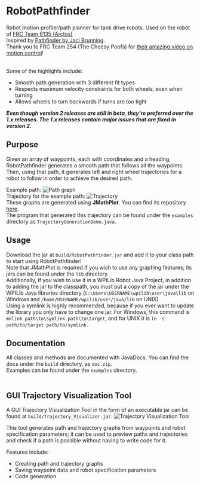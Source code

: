# RobotPathfinder
Robot motion profiler/path planner for tank drive robots. Used on the robot of <a href="https://github.com/Arctos6135">FRC Team 6135 (Arctos)</a><br>
Inspired by <a href="https://github.com/JacisNonsense/Pathfinder">Pathfinder by Jaci Brunning</a>.<br>
Thank you to FRC Team 254 (The Cheesy Poofs) for <a href="https://youtu.be/8319J1BEHwM">their amazing video on motion control</a>!<br><br>

Some of the highlights include:
* Smooth path generation with 3 different fit types
* Respects maximum velocity constraints for both wheels, even when turning
* Allows wheels to turn backwards if turns are too tight

***Even though version 2 releases are still in beta, they're preferred over the 1.x releases. The 1.x releases contain major issues that are fixed in version 2.***

## Purpose
Given an array of waypoints, each with coordinates and a heading, RobotPathfinder generates a smooth path that follows all the waypoints. Then, using that path, it generates left and right wheel trajectories for a robot to follow in order to achieve the desired path.

Example path:
![Path graph](http://tylertian123.github.io/images/RobotPathfinder/path1.png)<br>
Trajectory for the example path:
![Trajectory](http://tylertian123.github.io/images/RobotPathfinder/traj1.png)<br>
These graphs are generated using <b>JMathPlot</b>. You can find its repository <a href="https://github.com/yannrichet/jmathplot">here</a>.<br>
The program that generated this trajectory can be found under the `examples` directory as `TrajectoryGenerationDemo.java`.

## Usage
Download the jar at `build/RobotPathfinder.jar` and add it to your class path to start using RobotPathfinder!\
Note that JMathPlot is required if you wish to use any graphing features; its jars can be found under the `lib` directory.\
Additionally, if you wish to use it in a WPILib Robot Java Project, in addition to adding the jar to the classpath, you must put a copy of the jar under the WPILib Java libraries directory (`C:\Users\USERNAME\wpilib\user\java\lib` on Windows and `/home/USERNAME/wpilib/user/java/lib` on UNIX).\
Using a symlink is highly recommended, because if you ever want to update the library you only have to change one jar. For Windows, this command is `mklink path\to\symlink path\to\target`, and for UNIX it is `ln -s path/to/target path/to/symlink`.

## Documentation
All classes and methods are documented with JavaDocs. You can find the docs under the `build` directory, as `doc.zip`.\
Examples can be found under the `examples` directory.<br><br>

## GUI Trajectory Visualization Tool
A GUI Trajectory Visualization Tool in the form of an executable jar can be found at `build/Trajectory_Visualizer.jar`.
![Trajectory Visualization Tool](http://tylertian123.github.io/images/RobotPathfinder/tvtool1.png)<br>

This tool generates path and trajectory graphs from waypoints and robot specification parameters; it can be used to preview paths and trajectories and check if a path is possible without having to write code for it. 

Features include:
* Creating path and trajectory graphs
* Saving waypoint data and robot specification parameters
* Code generation

